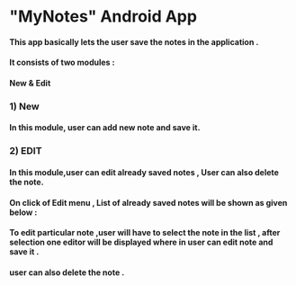 # "MyNotes" Android App

#### This app basically lets the user save the notes in the application .
#### It consists of two modules :
#### New & Edit


### 1) New
#### In this module, user can add new note and save it.

### 2) EDIT
####   In this module,user can edit already saved notes , User can also delete the note.
#### On click of Edit menu , List of already saved notes will be shown as given below :



#### To edit particular note ,user will have to select the note in the list , after selection one editor will be displayed where in user can edit note and save it .
#### user can also delete the note .



